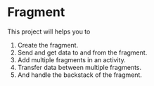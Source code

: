 # Fragment
This project will helps you to <br>
1) Create the fragment.<br>
2) Send and get data to and from the fragment.<br>
3) Add multiple fragments in an activity.<br>
4) Transfer data between multiple fragments.<br>
5) And handle the backstack of the fragment.<br>
